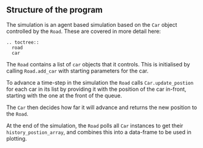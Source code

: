 ## Structure of the program

The simulation is an agent based simulation based on the ```Car``` object 
controlled by the ```Road```. These are covered in more detail here:
```eval_rst
.. toctree::
  road
  car
```

The ```Road``` contains a list of ```car``` objects that it controls. This is 
initialised by calling ```Road.add_car``` with starting parameters for the car.

To advance a time-step in the simulation the ```Road``` calls ```Car.update_postion``` 
for each car in its list by providing it with the position of the car in-front,
starting with the one at the front of the queue.

The ```Car``` then decides how far it will advance and returns the new position to
the ```Road```.

At the end of the simulation, the ```Road``` polls all ```Car``` instances to get 
their ```history_postion_array```, and combines this into a data-frame to be used 
in plotting.
